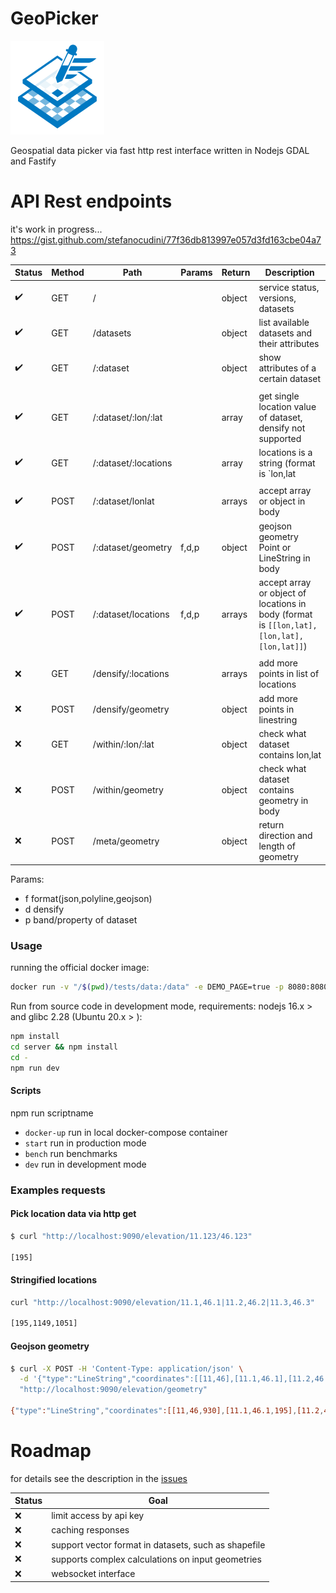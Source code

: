 GeoPicker
==========

![geopicker](docs/logo.png)

Geospatial data picker via fast http rest interface written in Nodejs GDAL and Fastify

# API Rest endpoints

it's work in progress...
https://gist.github.com/stefanocudini/77f36db813997e057d3fd163cbe04a73

|Status|Method| Path                 |Params | Return | Description |
|------|------|----------------------|-------|--------|-------------|
|  ✔️  | GET  | /                    |       | object | service status, versions, datasets |
|  ✔️  | GET  | /datasets            |       | object | list available datasets and their attributes |
|  ✔️  | GET  | /:dataset            |       | object | show attributes of a certain dataset |
|      |      |                      |       |        |             |
|  ✔️  | GET  | /:dataset/:lon/:lat  |       | array  | get single location value of dataset, densify not supported|
|  ✔️  | GET  | /:dataset/:locations |       | array  | locations is a string (format is `lon,lat|lon,lat|lon,lat`), densify not supported |
|      |      |                      |       |        |             |
|  ✔️  | POST | /:dataset/lonlat     |       | arrays | accept array or object in body |
|  ✔️  | POST | /:dataset/geometry   | f,d,p | object | geojson geometry Point or LineString in body
|  ✔️  | POST | /:dataset/locations  | f,d,p | arrays | accept array or object of locations in body (format is `[[lon,lat],[lon,lat],[lon,lat]]`) |
|      |      |                      |       |        |             |
|  ❌  | GET  | /densify/:locations  |       | arrays | add more points in list of locations |
|  ❌  | POST | /densify/geometry    |       | object | add more points in linestring |
|  ❌  | GET  | /within/:lon/:lat    |       | object | check what dataset contains lon,lat |
|  ❌  | POST | /within/geometry     |       | object | check what dataset contains geometry in body |
|  ❌  | POST | /meta/geometry       |       | object | return direction and length of geometry |

Params:
- f format(json,polyline,geojson)
- d densify
- p band/property of dataset

### Usage

running the official docker image:

```bash
docker run -v "/$(pwd)/tests/data:/data" -e DEMO_PAGE=true -p 8080:8080 stefcud/geopicker
```

Run from source code in development mode, requirements: nodejs 16.x > and glibc 2.28 (Ubuntu 20.x > ):

```bash
npm install
cd server && npm install
cd -
npm run dev
```

#### Scripts

npm run scriptname

- `docker-up` run in local docker-compose container
- `start` run in production mode
- `bench` run benchmarks
- `dev` run in development mode


### Examples requests

#### Pick location data via http get

```bash
$ curl "http://localhost:9090/elevation/11.123/46.123"

[195]
```

#### Stringified locations

```bash
curl "http://localhost:9090/elevation/11.1,46.1|11.2,46.2|11.3,46.3"

[195,1149,1051]
```

#### Geojson geometry

```bash
$ curl -X POST -H 'Content-Type: application/json' \
  -d '{"type":"LineString","coordinates":[[11,46],[11.1,46.1],[11.2,46.2]]}' \
  "http://localhost:9090/elevation/geometry"

{"type":"LineString","coordinates":[[11,46,930],[11.1,46.1,195],[11.2,46.2,1149]]}
```

# Roadmap

for details see the description in the [issues](https://github.com/opengeo-tech/geopicker/issues)

|Status| Goal |
|------|-------------|
|  ❌  | limit access by api key |
|  ❌  | caching responses |
|  ❌  | support vector format in datasets, such as shapefile  |
|  ❌  | supports complex calculations on input geometries |
|  ❌  | websocket interface |

